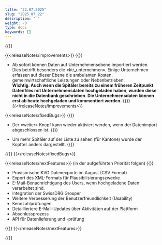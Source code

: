 ```yaml
---
title: "22.07.2025" 
slug: "2025_07_22" 
description: " "
weight: -8
type: docs
keywords: []
---
```


{{<releaseNotes>}}

{{<releaseNotes/improvements>}}
{{<markdown>}}

- Ab sofort können Daten auf Unternehmensebene importiert werden. Dies betrifft besonders die «ktr_unternehmen». Einige Unternehmen erfassen auf dieser Ebene die ambulanten Kosten, gemeinwirtschaftliche Leistungen oder Nebenbetrieben.  
**Wichtig: Auch wenn die Spitäler bereits zu einem früheren Zeitpunkt Datenfiles mit Unternehmensdaten hochgeladen haben, wurden diese nicht in die Datenbank geschrieben. Die Unternehmensdaten können erst ab heute hochgeladen und kommentiert werden.**
{{</markdown>}}
{{</releaseNotes/improvements>}}

{{<releaseNotes/fixedBugs>}}
{{<markdown>}}

- Der «weiter» Knopf kann wieder aktiviert werden, wenn der Datenimport abgeschlossen ist.
{{<insertImage image="bug_suivant_d.png" class="edge max-w-90">}}

- Um mehr Spitäler auf der Liste zu sehen (für Kantone) wurde der Kopfteil anders dargestellt.
{{<insertImage image="bug_liste_hop_d.png" class="edge max-w-90">}}

{{</markdown>}}
{{</releaseNotes/fixedBugs>}}

{{<releaseNotes/nextFeatures>}} (in der aufgeführten Priorität folgen)
{{<markdown>}}

- Provisorische KVG Datenexporte im August (CSV Format)
- Export des XML-Formats für Plausibilisierungszwecke 
- E-Mail-Benachrichtigung des Users, wenn hochgeladene Daten verarbeitet sind.
- Integration der SwissDRG Grouper
- Weitere Verbesserung der Benutzerfreundlichkeit (Usability)
- Kennzahlprüfungen
- Detailliertere E-Mail-Updates über Aktivitäten auf der Plattform
- Abschlussprozess
- API für Datenlieferung und -prüfung

{{</markdown>}}
{{</releaseNotes/nextFeatures>}}

{{</releaseNotes>}}
